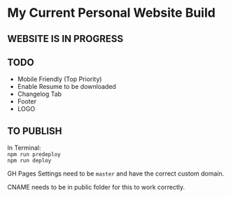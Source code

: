 # My Current Personal Website Build

## WEBSITE IS IN PROGRESS

## TODO

- Mobile Friendly (Top Priority)
- Enable Resume to be downloaded
- Changelog Tab
- Footer
- LOGO

## TO PUBLISH

In Terminal: <br>
`npm run predeploy` <br>
`npm run deploy`

GH Pages Settings need to be `master` and have the correct custom domain.

CNAME needs to be in public folder for this to work correctly.
